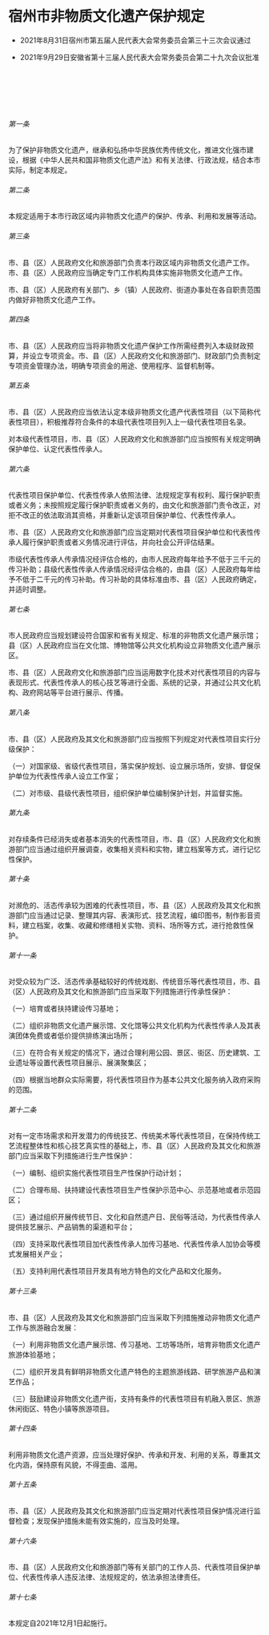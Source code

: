 # 宿州市非物质文化遗产保护规定

- 2021年8月31日宿州市第五届人民代表大会常务委员会第三十三次会议通过

- 2021年9月29日安徽省第十三届人民代表大会常务委员会第二十九次会议批准

<!-- INFO END -->

​

​

​

###### 第一条

为了保护非物质文化遗产，继承和弘扬中华民族优秀传统文化，推进文化强市建设，根据《中华人民共和国非物质文化遗产法》和有关法律、行政法规，结合本市实际，制定本规定。

###### 第二条

本规定适用于本市行政区域内非物质文化遗产的保护、传承、利用和发展等活动。

###### 第三条

市、县（区）人民政府文化和旅游部门负责本行政区域内非物质文化遗产工作。市、县（区）人民政府应当确定专门工作机构具体实施非物质文化遗产工作。

市、县（区）人民政府有关部门、乡（镇）人民政府、街道办事处在各自职责范围内做好非物质文化遗产工作。

###### 第四条

市、县（区）人民政府应当将非物质文化遗产保护工作所需经费列入本级财政预算，并设立专项资金。市、县（区）人民政府文化和旅游部门、财政部门负责制定专项资金管理办法，明确专项资金的用途、使用程序、监督机制等。

###### 第五条

市、县（区）人民政府应当依法认定本级非物质文化遗产代表性项目（以下简称代表性项目），积极推荐符合条件的本级代表性项目列入上一级代表性项目名录。

对本级代表性项目，市、县（区）人民政府文化和旅游部门应当按照有关规定明确保护单位、认定代表性传承人。

###### 第六条

代表性项目保护单位、代表性传承人依照法律、法规规定享有权利、履行保护职责或者义务；未按照规定履行保护职责或者义务的，由文化和旅游部门责令改正，对拒不改正的依法取消其资格，并重新认定该项目保护单位、代表性传承人。

市、县（区）人民政府文化和旅游部门应当定期对代表性项目保护单位和代表性传承人履行保护职责或者义务情况进行评估，并向社会公开评估结果。

市级代表性传承人传承情况经评估合格的，由市人民政府每年给予不低于三千元的传习补助；县级代表性传承人传承情况经评估合格的，由县（区）人民政府每年给予不低于二千元的传习补助。传习补助的具体标准由市、县（区）人民政府确定，并适时调整。

###### 第七条

市人民政府应当规划建设符合国家和省有关规定、标准的非物质文化遗产展示馆；县（区）人民政府应当在文化馆、博物馆等公共文化机构设立非物质文化遗产展示区。

市、县（区）人民政府文化和旅游部门应当运用数字化技术对代表性项目的内容与表现形式、代表性传承人的核心技艺等进行全面、系统的记录，并通过公共文化机构、政府网站等平台进行展示、传播。

###### 第八条

市、县（区）人民政府及其文化和旅游部门应当按照下列规定对代表性项目实行分级保护：

（一）对国家级、省级代表性项目，落实保护规划、设立展示场所，安排、督促保护单位为代表性传承人设立工作室；

（二）对市级、县级代表性项目，组织保护单位编制保护计划，并监督实施。

###### 第九条

对存续条件已经消失或者基本消失的代表性项目，市、县（区）人民政府文化和旅游部门应当通过组织开展调查，收集相关资料和实物，建立档案等方式，进行记忆性保护。

###### 第十条

对濒危的、活态传承较为困难的代表性项目，市、县（区）人民政府及其文化和旅游部门应当通过记录、整理其内容、表演形式、技艺流程，编印图书，制作影音资料，建立档案，收集、收藏和修缮相关实物、资料、场所等方式，进行抢救性保护。

###### 第十一条

对受众较为广泛、活态传承基础较好的传统戏剧、传统音乐等代表性项目，市、县（区）人民政府及其文化和旅游部门应当采取下列措施进行传承性保护：

（一）培育或者扶持建设传习基地；

（二）组织非物质文化遗产展示馆、文化馆等公共文化机构为代表性传承人及其表演团体免费或者低价提供排练演出场所；

（三）在符合有关规定的情况下，通过合理利用公园、景区、街区、历史建筑、工业遗址等设置代表性项目展示、展演聚集区；

（四）根据当地群众实际需要，将代表性项目作为基本公共文化服务纳入政府采购的范围。

###### 第十二条

对有一定市场需求和开发潜力的传统技艺、传统美术等代表性项目，在保持传统工艺流程整体性和核心技艺真实性的基础上，市、县（区）人民政府及其文化和旅游部门应当采取下列措施进行生产性保护：

（一）编制、组织实施代表性项目生产性保护行动计划；

（二）合理布局、扶持建设代表性项目生产性保护示范中心、示范基地或者示范园区；

（三）通过组织开展传统节日、文化和自然遗产日、民俗等活动，为代表性传承人提供技艺展示、产品销售的渠道和平台；

（四）支持采取代表性项目加代表性传承人加传习基地、代表性传承人加协会等模式发展相关产业；

（五）支持利用代表性项目开发具有地方特色的文化产品和文化服务。

###### 第十三条

市、县（区）人民政府及其文化和旅游部门应当采取下列措施推动非物质文化遗产工作与旅游融合发展：

（一）利用非物质文化遗产展示馆、传习基地、工坊等场所，培育非物质文化遗产旅游体验基地；

（二）组织开发具有鲜明非物质文化遗产特色的主题旅游线路、研学旅游产品和演艺作品；

（三）鼓励建设非物质文化遗产街，支持有条件的代表性项目有机融入景区、旅游休闲街区、特色小镇等旅游项目。

###### 第十四条

利用非物质文化遗产资源，应当处理好保护、传承和开发、利用的关系，尊重其文化内涵，保持原有风貌，不得歪曲、滥用。

###### 第十五条

市、县（区）人民政府及其文化和旅游部门应当定期对代表性项目保护情况进行监督检查；发现保护措施未能有效实施的，应当及时处理。

###### 第十六条

市、县（区）人民政府文化和旅游部门等有关部门的工作人员、代表性项目保护单位、代表性传承人违反法律、法规规定的，依法承担法律责任。

###### 第十七条

本规定自2021年12月1日起施行。
